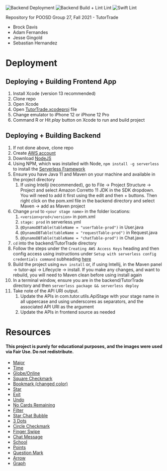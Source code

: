 ![Backend Deployment](https://github.com/PoosdGroup27/poosd-project/actions/workflows/deploy.yml/badge.svg)
![Backend Build + Lint Lint](https://github.com/PoosdGroup27/poosd-project/actions/workflows/build_and_lint.yml/badge.svg)
![Swift Lint](https://github.com/PoosdGroup27/poosd-project/actions/workflows/swift_lint.yml/badge.svg)

Repository for POOSD Group 27, Fall 2021 - TutorTrade

- Brock Davis
- Adam Fernandes
- Jesse Gingold
- Sebastian Hernandez

# Deployment

## Deploying + Building Frontend App

1. Install Xcode (version 13 recommended)
2. Clone repo
3. Open Xcode
4. Open [TutorTrade.xcodeproj](https://github.com/PoosdGroup27/poosd-project/tree/main/frontend/TutorTrade/TutorTrade.xcodeproj)
   file
5. Change emulator to iPhone 12 or iPhone 12 Pro
6. Command R or Hit _play_ button on Xcode to run and build project

## Deploying + Building Backend

1. If not done above, clone repo
2. Create [AWS account](https://aws.amazon.com/)
3. Download [NodeJS](https://nodejs.org/en/download/)
4. Using NPM, which was installed with Node, `npm install -g serverless` to install
   the [Serverless Framework](https://www.serverless.com/)
5. Ensure you have Java 11 and Maven on your machine and available in the project directory
   1. If using Intellji (recommended), go to File -> Project Structure -> Project and select Amazon Corretto 11 JDK in
      the SDK dropdown. You will need to add it first using the edit and then + buttons. Then right click on the
      pom.xml file in the backend directory and select Maven -> add as Maven project
6. Change `prod` to `<your stage name>` in the folder locations:
   1. `<version>prod</version>` in pom.xml
   2. `stage: prod` in serverless.yml
   3. `@DynamoDBTable(tableName = "userTable-prod")` in User.java
   4. `@DynamoDBTable(tableName = "requestTable-prod")` in Request.java
   5. `@DynamoDBTable(tableName = "chatTable-prod")` in Chat.java
7. `cd` into the backend/TutorTrade directory
8. Follow the steps under the `Creating AWS Access Keys` heading and then config access using instructions
   under `Setup with serverless config credentials command`
   subheading [here](https://www.serverless.com/framework/docs/providers/aws/guide/credentials)
9. Build the project using `mvn install` or, if using Intellij, in the Maven panel -> tutor-api -> Lifecycle -> install.
   If you make any changes, and want to rebuild, you will need to Maven clean before using install again
10. In a terminal window, ensure you are in the backend/TutorTrade directory and
    then `serverless package && serverless deploy`
11. Take note of the API URI output.
    1. Update the APIs in com.tutor.utils.ApiStage with your stage name in all uppercase and using underscores as
       separators, and the associated API URI as the argument
    2. Update the APIs in frontend source as needed

# Resources

#### This project is purely for educational purposes, and the images were used via Fair Use. Do not redistribute.
- [Major]()
- [Time]()
- [Globe/Online]()
- [Square Checkmark]()
- [Bookmark (changed color)](https://www.flaticon.com/free-icon/bookmark_102279?term=bookmark&page=1&position=3&page=1&position=3&related_id=102279&origin=search)
- [Star](https://www.flaticon.com/free-icon/star_929495?term=star&page=1&position=14&page=1&position=14&related_id=929495&origin=search)
- [Exit](https://thenounproject.com/search/?q=x&i=2663763)
- [Undo](https://www.flaticon.com/free-icon/undo_725004?term=undo&page=1&position=19&page=1&position=19&related_id=725004&origin=search)
- [No Cards Remaining](https://www.flaticon.com/free-icon/confetti_3163797?term=star%20confetti&related_id=3163797)
- [Filter](https://iconscout.com/icon/filter-1774652)
- [Star Chat Bubble](https://thenounproject.com/search/?q=star+inside+chat+bubble&i=3774537)
- [3 Dots](https://thenounproject.com/search/?q=three+dots&i=384290)
- [Circle Checkmark](https://www.flaticon.com/premium-icon/check_3747610?term=checkmark%20in%20circle&page=1&position=18&page=1&position=18&related_id=3747610&origin=search)
- [Finger Swipe](https://www.flaticon.com/free-icon/swipe_6009248?term=finger%20swipe&page=2&position=7&page=2&position=7&related_id=6009248&origin=search)
- [Chat Message](https://www.flaticon.com/premium-icon/comment_3193061?term=chat%20message&page=1&position=13&page=1&position=13&related_id=3193061&origin=search)
- [School](https://www.flaticon.com/premium-icon/school_2602414?term=school&page=1&position=2&page=1&position=2&related_id=2602414&origin=search)
- [Points](https://www.flaticon.com/free-icon/point_4291373?term=points&page=1&position=25&page=1&position=25&related_id=4291373&origin=search)
- [Question Mark](https://thenounproject.com/search/?q=question+mark&i=178771)
- [Arrow](https://www.flaticon.com/premium-icon/next_2989988?term=arrow&page=1&position=1&page=1&position=1&related_id=2989988&origin=search)
- [Graph](https://pixabay.com/vectors/social-media-network-people-5508549/)